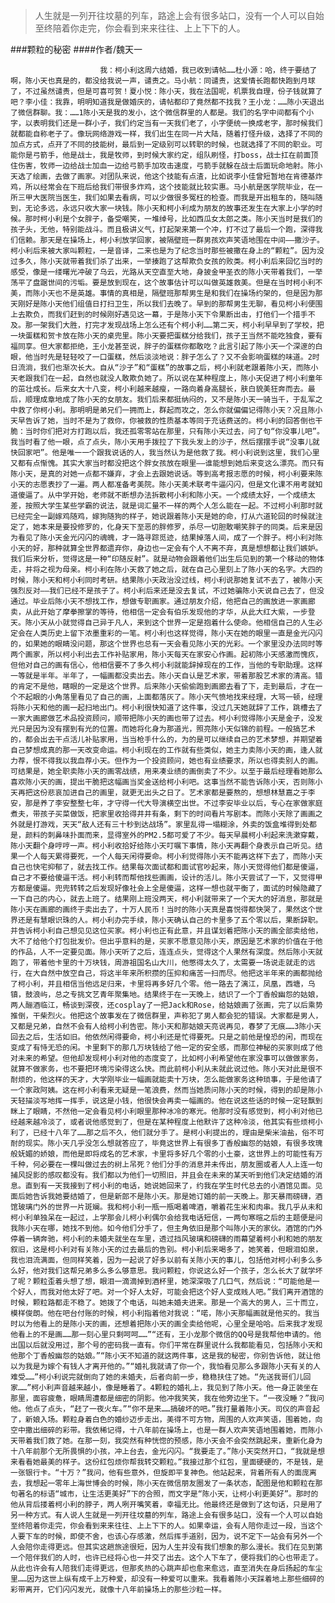 > 人生就是一列开往坟墓的列车，路途上会有很多站口，没有一个人可以自始至终陪着你走完，你会看到来来往往、上上下下的人。

###颗粒的秘密
####作者/魏天一

						我：柯小利这周六结婚，我已收到请帖……杜小源：哈，终于要结了啊，陈小天也真是的，都没给我说一声，谴责之。马小航：同谴责，这爱情长跑都快跑到月球了，不过虽然谴责，但是可喜可贺！夏小悦：陈小天，我在法国呢，机票我自理，份子钱就算了吧？李小佳：我靠，明明知道我是做婚庆的，请帖都印了竟然都不找我？王小龙：……陈小天退出了微信群聊。我：……1陈小天是我的发小，这个微信群里的人都是。我们的名字中间都有个小字，以表明我们还是一群小子，我们约定当有一天我们老了，小字便统一换成老字，那时候我们就都能自称老子了。像玩网络游戏一样，我们出生在同一片大陆，随着打怪升级，选择了不同的加点方式，点开了不同的技能树，最后到一定级别可以转职的时候，也就选择了不同的职业。可能你是弓箭手，他是战士，我是牧师，到时候大家约定，组队刷怪，打boss，战士扛在前面顶住伤害，牧师一边给战士加血一边给弓箭手加攻击速度，弓箭手就躲在战士后面玩命地射。陈小天选了绘画，去做了画家。对团队来说，他这个技能有点渣，比如说李小佳曾短暂地在肯德基炸鸡，所以经常会在下班后给我们带很多炸鸡，这个技能就比较实惠。马小航是医学院毕业，在一所三甲大医院当医生，我们如果去看病，可以少做很多冤枉的检查。而我是开出租车的，随叫随到，无论多远，永远只收大家一块钱。陈小天和柯小利成为朋友的故事还发生在大家上小学的时候。那时柯小利是个女胖子，备受嘲笑，一堆绰号，比如西瓜女太郎之类。陈小天当时是我们的孩子头，无他，特别能战斗。而且极讲义气，打起架来第一个冲，打不过了最后一个跑，深得我们信赖。那天是在操场上，柯小利放学回家，被隔壁班一群男孩欢声笑语地围在中间——撒沙子。柯小利后来被大家叫颗粒，一是音译，二来也是为了纪念当时那些被撒在身上的“颗粒”。因为没过多久，陈小天就带着我们杀了出来，一举揍跑了这帮欺负女孩的败类。柯小利后来回忆当时的感受，像是一缕曙光冲破了乌云，光路从天空直至大地，身披金甲圣衣的陈小天带着我们，一举荡平了盘踞世间的污垢。要是放到现在，这个故事估计可以叫做英雄救美。但是在当时柯小利不美，而陈小天也不是英雄。事情的真相是，隔壁班那帮男生是和我们在操场约架的，但是因为那天刚好是陈小天他们组值日打扫卫生，所以我们去晚了。早到的那帮男生无聊，看见柯小利便围上去欺负，而我们赶到的时候刚好遇见这一幕，于是陈小天下令果断出击，打他们一个措手不及。那一架我们大胜，打完才发现战场上怎么还有个柯小利……第二天，柯小利早早到了学校，把一块蛋糕和贺卡放在陈小天的桌兜里。陈小天要把蛋糕分给我们，孩子王当然不能吃独食，要有福同享。但大家都拒绝，王小龙甚至说，胖子的蛋糕你都敢吃？此言引起了陈小天一个深邃的白眼，他当时先是轻轻咬了一口蛋糕，然后淡淡地说：胖子怎么了？又不会影响蛋糕的味道。2时日流淌，我们也渐次长大。自从“沙子”和“蛋糕”的故事之后，柯小利就老跟着陈小天，而陈小天老跟我们在一起，自然也就没人敢欺负她了。所以说在某种程度上，陈小天促进了柯小利童年的茁壮成长。后来女大十八变，柯小利越来越瘦，一路向着身高腿长，肤白貌美狂奔而去。最后，顺理成章地成了陈小天的女朋友。我们后来都挺纳闷的，又不是陈小天一骑当千，于乱军之中救了你柯小利。那明明是弟兄们一拥而上，群起而攻之，怎么你就偏偏记得陈小天？况且陈小天早告诉了她，当时不是为了救你，你被救的性质基本等同于充话费送的。柯小利的回答倒也干脆：当时你们把对方打跑以后，我还孤零零站在那里，只有陈小天过去，问了句“你没事儿吧”。我当时看了他一眼，点了点头，陈小天用手拨拉了下我头发上的沙子，然后摆摆手说“没事儿就快回家吧”。他是唯一一个跟我说话的人，我当然认为是他救了我。柯小利说到这里，我们心里又都有点惭愧。其实大家当时都没把这个胖女孩放在眼里——谁能想到她后来变这么漂亮。而只有陈小天，是真的对她一点都不嫌弃，才会上去跟她说话。等到高考报志愿的时候，柯小利要来陈小天的志愿表抄了一遍。两人都准备考美院。陈小天美术联考牛逼闪闪，但是文化课不用考就知道傻逼了。从中学开始，老师就不断想办法拆散柯小利和陈小天。一个成绩太好，一个成绩太差，按照大学生某些学霸的说法，就是词汇量不一样的两个人怎么能在一起。不过柯小利那时就已经完全一副嫁鸡随鸡，嫁狗随狗的样子，她说跟着陈小天是她的命，打从六道轮回的时候就注定了，她本来是要投修罗的，化身天下至恶的胖修罗，杀尽一切胆敢嘲笑胖子的同类。后来是因为看见了陈小天金光闪闪的魂魄，才一路寻踪觅迹，结果掉落人间，成了一个胖子。柯小利对陈小天的好，那种就算全世界都遗弃你，身边也一定会有个人不离不弃，真是想想都让我们嫉妒。我们后来分析，觉得这是一种“印随反射”。就是动物会跟着他们出生后见到的第一个移动的物体走，并将之视为母亲。柯小利在陈小天救了她之后，就在自己心里刻上了陈小天的名字。大四的时候，陈小天和柯小利同时考研。结果陈小天政治没过线，柯小利说那她复试不去了，被陈小天强烈反对——我们已经不是孩子了。柯小利后来还是没去复试，不过她骗陈小天说自己去了，但没通过。毕业后陈小天不想找工作，想做专职画家。通过朋友介绍，他把自己的画放进一家画廊卖，从此开始了摩拳擦掌的等待，他相信一定会有伯乐发现他的才华，从此大红大紫，一步登天。陈小天从小就觉得自己异于凡人，来到这个世界一定是抱着什么使命。他相信自己的人生必定会在人类历史上留下浓墨重彩的一笔。柯小利也这样觉得，陈小天在她的眼里一直是金光闪闪的，如果她的眼睛没问题，那这个世界也总有一天会看见陈小天的光彩。一个家里没办法同时等两个画家，所以柯小利出去工作补贴家用，陈小天每天在家安心作画。起初陈小天感激而愧疚，但他对自己的画有信心，他相信要不了多久柯小利就能辞掉现在的工作，当他的专职助理。这样一等就是半年。半年了，一幅画都没卖出去。陈小天自认是艺术家，带着那股艺术家的清高。错的肯定不是他，瞎眼的一定是这个世界。后来陈小天偷偷跑到画廊去看了下，走到最后，才在一个不起眼的小角落里看见了自己的画，上面都落灰了。陈小天气愤地找来经理，大骂一顿，经理将陈小天和他的画一起扫地出门。柯小利很快知道了这件事，没过几天她就辞了工作，跳槽去了一家大画廊做艺术品投资顾问，顺带把陈小天的画也带了过去。柯小利觉得陈小天是金子，没发光只是因为没有摆到有光的位置。而她将化身为那道光，照亮陈小天似锦的前程。一般搞艺术的，都会出去干点活儿补贴家用，当当枪手什么的，为的是可以继续自己的艺术梦想，并期望着自己梦想成真的那一天改变命运。柯小利现在的工作就有些类似，她主力卖陈小天的画，逢人就力荐，恨不得我以我血荐小天。但作为一个投资顾问，她也有业绩要求，所以也得卖别人的画。可结果是，她全职卖陈小天的画零战绩，用来凑业绩的画倒卖了不少。以至于最后经理看她那么喜欢陈小天的画，提出干脆把这幅画当奖金送给柯小利吧。这事当然不能告诉陈小天，否则陈小天再把这份悲哀加进自己的画里，就更无出头之日了。艺术家都是要熬的，想想林慧嘉之于李安，那是养了李安整整七年，才守得一代大导演横空出世。不过李安毕业以后，专心在家做家庭煮夫，带孩子买菜做饭，把家里收拾得井井有条，剩下的时间看片写剧本。而陈小天除了画画之外就是打游戏，天天“敌人还有三十秒到达战场”。家里乱得一塌糊涂，外卖的饭盒堆得到处都是，颜料的刺鼻味扑面而来，显得室外的PM2.5都可爱了不少。每天早晨柯小利起来洗漱穿戴，陈小天翻个身哼哼一声。柯小利收拾好给陈小天叮嘱下事情，陈小天再翻个身表示自己听见。结果一个人每天累得要死，一个人每天闲得要命。柯小利觉得陈小天不能再这样下去了，而陈小天自己也快宅抑郁了，就去找工作。结果每次面试都和面试官吵起来，陈小天觉得他们都是傻逼，自己才不要给傻逼干活。柯小利转而帮他找些画画，设计的活儿。陈小天尝试了一下，又觉得甲方都是傻逼。兜兜转转之后发现好像社会上全是傻逼，这样一想也就平衡了，面试的时候隐藏了一下自己的内心，就去上班了。结果刚上班没两天，柯小利就带来了一个天大的好消息，那就是陈小天在画廊的画终于卖出去了，十万人民币！当时的陈小天真是喜悦得都快哭了，果然这个世界还是有慧眼识珠的人。柯小利办完手续，陈小天确认自己的卡里多了五个零以后，果断辞职。并告诉柯小利自己想见见这位买家。柯小利也正有此意，并且谋划着把陈小天的画全部卖给他，大不了给他个打包批发价。但出乎意料的是，买家不愿意见陈小天，原因是艺术家的价值在于他的作品，人不一定要见面。陈小天听了之后，连连点头，觉得这个人果然有深度。然后陈小天就跑了，带着他卡里的十万块钱，周游祖国名山大川，他憋得太久了，太需要一场说走就走的远行，在大自然中放空自己，将这半年来所积攒的压抑和痛苦一扫而尽。他把这半年来的画都抛给了柯小利，并且相信当他远足归来，卡里将再多好几个零。他一路去了漓江，凤凰，西塘，乌镇，鼓浪屿，总之专挑文艺青年聚集地。结果终于在一天晚上，结识了一个丁香般幽怨的姑娘，两人酾酒临江，畅谈到深夜，还cosplay了一把Jack和Rose，给姑娘画了张画，完了以后乘势推倒，干柴烈火。他把这个故事发在了微信群里，声称犯了男人都会犯的错误。大家都是男人，又都是兄弟，自然不会有人给柯小利告密。陈小天和那姑娘天亮说再见，春梦了无痕……3陈小天回去之后，生活如旧。他依然闲得要命，柯小利还是忙得要死。只是之前他是惶恐的闲，而现在变成了有恃无恐的闲。卡里剩下的那几万块钱给了他一定的安全感，而那位神秘的买家则成了他对未来的希望。但他却发现柯小利对他的态度变了，比如柯小利希望他在家没事可以做做家务，就算不做家务，也不要把环境污染得这么快。而此前柯小利从未就此说过他。陈小天对此是很不耐烦的，他这样的天才，大学刚毕业一幅画就能卖十万块，怎么能做家务这种琐事，于是他请了一个家政阿姨。这在柯小利看来无疑是一笔浪费，然而当她质问陈小天的时候，得到的却是陈小天轻描淡写地挥一挥手，说这是小钱，他很快会再卖一幅画的。他在说这些话的时候一定轻飘到眯上了眼睛，不然他一定会看见柯小利眼里那种冰冷的寒光。他那时没有感觉到，柯小利对他已经越来越冷淡了，或者说他感觉到了，但是在某种程度上他默许了这种冷淡，他其实有些烦柯小利了，已经十八年了……那之后不久，他们就分手了。是柯小利提出的，理由是柴米油盐，俗不可耐的现实。陈小天几乎没怎么想就答应了，毕竟这世界上有很多丁香般幽怨的姑娘，有很多玫瑰般妩媚的娇娘，而他是即将成名的艺术家，卡里将多好几个零的小土豪，这世界上的可能性有万千种，何必要在一棵叫做过去的树上吊死？他们分手的消息并未传出，朋友圈或者人人上连一句捕风捉影的感叹都没有。我们都以为他们一切照旧，并且会在未来的某天听到他们决定结婚的消息。直到有一天我接到了柯小利的电话，她说她回来了，约我在学生时代总去的小酒馆见面。见面后她告诉我她要结婚了，但是新郎不是陈小天。那是她订婚的前一天晚上。那天暴雨磅礴，酒馆玻璃门外的世界一片斑斓。我和柯小利一瓶一瓶喝着啤酒，嚼着花生米和肉串。我几乎从未和柯小利单独呆在一起过，上学那会儿柯小利偶尔会给我电话短信，一两句寒暄之后的主题便是问我陈小天在哪，她找不到他。如今他们分手了，但主角依旧是那个叫陈小天的家伙。酒馆的门外停着一辆奔驰，柯小利的未婚夫就坐在车里，透过挡风玻璃和磅礴的雨幕望着柯小利和她的朋友叙旧，这是柯小利对有关陈小天的过去最后的告别。柯小利后来喝多了，她笑着，但眼泪如泉，我也泪流满面，但同样笑着，因为一起说了好多以前有关陈小天的事儿，包括他对柯小利多么多么好，他对我们这帮兄弟多么多么够意思。我问颗粒，你说这么好一个孩子，怎么长大了就学坏了呢？颗粒歪着头想了想，眼泪一滴滴掉到酒杯里，她深深吸了几口气，然后说：“可能他是一个好人，而我对他太好了吧。对一个好人太好，可能会把这个好人变成贱人吧。”我们离开酒馆的时候，颗粒路都走不稳了。她拨了个电话，叫她未婚夫进来。那是一个高大的男人，三十而立，模样俊朗。他在吧台付账的时候，柯小利指着他对我说：“喏，陈小天那幅画就是他买的。我当时以为他看上的是陈小天的画，还想着把陈小天的画全卖给他呢，心里全是哈哈。后来我才发现他看上的不是画……那一刻心里只剩呵呵……”“还有，王小龙那个微信的QQ号是我帮他申请的。他出国以后就没用过，那个号的密码我一直有。你们平常在群里说什么我都能看见，包括陈小天和他那个丁香般幽怨的姑娘。”“陈小天不知道的就这两件事，这是我的秘密，你别告诉他，就让他以为我是为嫁个有钱人才离开他的。”“婚礼我就请了你一个，我怕看见那么多跟陈小天有关的人难受……”柯小利说完就倒向了她的未婚夫，后者向前一步，稳稳扶住了她。“先送我哥们儿回家……”柯小利声音越来越小，像是睡着了。4颗粒的婚礼上，我见到了陈小天。他一身正装坐在那里，面容疲惫，眼睛周遭都是细密的阴影。他冲我笑笑，我在他旁边坐下。“一夜没睡？”我问他。他点了点头，“赶了一夜火车。”“你不是来……搞破坏的吧。”我打量着陈小天。司仪的声音起了，新娘入场。颗粒身着白色的婚纱迈步走出，美得不可方物，周围的人欢声笑语，围着她，向空中撒出细碎的彩带。我依稀记得，十八年前在操场上，也是一群人欢声笑语地围着她，而陈小天带着我们救了她。在那一刻，我突然有种恍惚的预感，陈小天会不会突然跳起来，重新化身为十八年前那个无所畏惧的小孩，冲上台去，金光闪闪。“我要走了。”陈小天突然开口，“我就是想来看看她最美的样子。这份红包烦你帮我转交颗粒。”我接过那个红包，里面硬硬的，不是钱，是一张银行卡。“十万？”我问，他有些意外，但旋即平复神色。他站起来，背着所有人的面庞离去，我想起一零年上海世博会的时候，陈小天在微信朋友圈发了一条状态，配图是他和颗粒在那句著名的标语“城市，让生活更美好”下的合照，而文字是“陈小天，让柯小利更美好”。那时的他从背后搂着柯小利的脖子，两人咧开嘴笑着，幸福无比。他最终还是做到了这句话，只是用了另一种方式。有人说人生就是一列开往坟墓的列车，路途上会有很多站口，没有一个人可以自始至终陪着你走完，你会看到来来往往、上上下下的人。如果幸运，会有人陪你走过一段，当这个人要下车的时候，即使不舍，也该心存感激，然后挥手道别，因为，说不定下一站会有另外一个人会陪你走得更远。但其实这趟旅途很短，因为人生并没有我们想象的那么漫长。我们在见到第一个陪伴我们的人时，也许已经将心也一并交了出去。这个人下车了，便将我们的心也带走了。从此也许会有人陪我们走得更远，但那炙热的心跳声却也愈来愈远，直至消失在身后扬起的车尘里……因为这世上纵有成千上万种爱，却没有一种爱可以重来。我看着陈小天踩着地上那些细碎的彩带离开，它们闪闪发光，就像十八年前操场上的那些沙粒一样。			  		